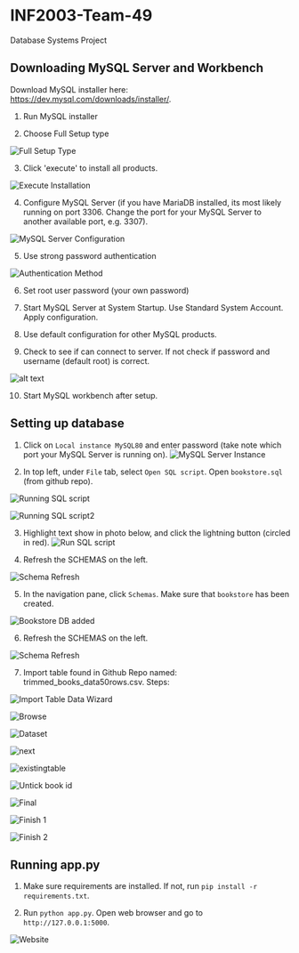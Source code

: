 # INF2003-Team-49
Database Systems Project

## Downloading MySQL Server and Workbench
Download MySQL installer here: https://dev.mysql.com/downloads/installer/.

1. Run MySQL installer

2. Choose Full Setup type

   
![Full Setup Type](mysql_installation/setuptype.png)

3. Click 'execute' to install all products.


![Execute Installation](mysql_installation/installation.png)

4. Configure MySQL Server (if you have MariaDB installed, its most likely running on port 3306. Change the port for your MySQL Server to another available port, e.g. 3307).


![MySQL Server Configuration](mysql_installation/mysqlserver.png)

5. Use strong password authentication


![Authentication Method](mysql_installation/auth.png)

6.  Set root user password (your own password)

7. Start MySQL Server at System Startup. Use Standard System Account. Apply configuration.

8. Use default configuration for other MySQL products.

9.  Check to see if can connect to server. If not check if password and username (default root) is correct.


![alt text](mysql_installation/connection.png)

10. Start MySQL workbench after setup.

## Setting up database

1. Click on `Local instance MySQL80` and enter password (take note which port your MySQL Server is running on).
![MySQL Server Instance](mysql_installation/server.png)

2. In top left, under `File` tab, select `Open SQL script`. Open `bookstore.sql` (from github repo).

![Running SQL script](mysql_installation/openscript.jpg)

![Running SQL script2](mysql_installation/sqlscript.png)


3. Highlight text show in photo below, and click the lightning button (circled in red).
![Run SQL script](mysql_installation/firststep.png)

4. Refresh the SCHEMAS on the left.

![Schema Refresh](mysql_installation/refresh.png)

5. In the navigation pane, click `Schemas`. Make sure that `bookstore` has been created.

![Bookstore DB added](mysql_installation/schemas.png)

6. Refresh the SCHEMAS on the left.

![Schema Refresh](mysql_installation/refresh.png)

7. Import table found in Github Repo named: trimmed_books_data50rows.csv. Steps:

![Import Table Data Wizard](mysql_installation/tabledataimport.png)

![Browse](mysql_installation/browse.png)

![Dataset](mysql_installation/dataset.png)

![next](mysql_installation/next.png)

![existingtable](mysql_installation/existingtable.png)

![Untick book id](mysql_installation/untickbookid.png)

![Final](mysql_installation/final.png)

![Finish 1](mysql_installation/finish1.png)


![Finish 2](mysql_installation/finish2.png)


## Running app.py

1. Make sure requirements are installed. If not, run `pip install -r requirements.txt`.

2. Run `python app.py`. Open web browser and go to `http://127.0.0.1:5000`.


![Website](mysql_installation/website.png)
